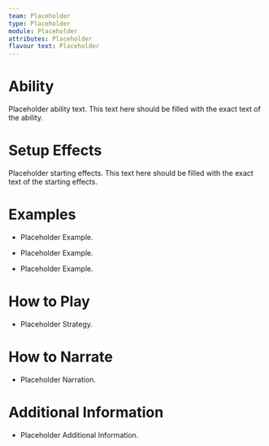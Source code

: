 ```yaml
---
team: Placeholder
type: Placeholder
module: Placeholder
attributes: Placeholder
flavour text: Placeholder
---
```

# Ability
Placeholder ability text. This text here should be filled with the exact text of the ability.

# Setup Effects
Placeholder starting effects. This text here should be filled with the exact text of the starting effects.

# Examples
- Placeholder Example.

- Placeholder Example.

- Placeholder Example.

# How to Play
- Placeholder Strategy.

# How to Narrate
- Placeholder Narration.

# Additional Information
- Placeholder Additional Information.